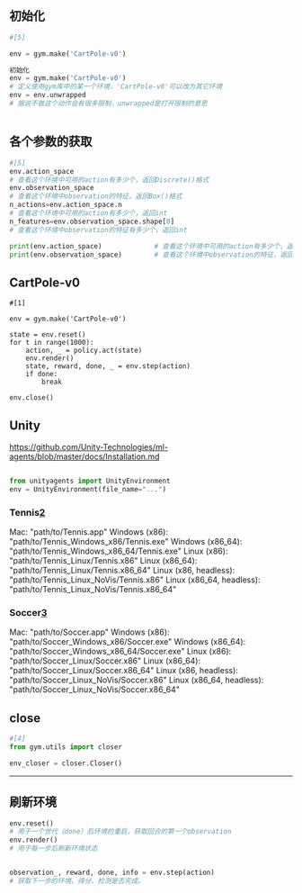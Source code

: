 

<!--
 * @version:
 * @Author:  StevenJokess https://github.com/StevenJokess
 * @Date: 2020-12-08 17:39:22
 * @LastEditors:  StevenJokess https://github.com/StevenJokess
 * @LastEditTime: 2020-12-19 19:27:05
 * @Description:
 * @TODO::
 * @Reference:https://gym.openai.com/docs/
-->

## 初始化

```py
#[5]

env = gym.make('CartPole-v0')

初始化
env = gym.make('CartPole-v0')
# 定义使用gym库中的某一个环境，'CartPole-v0'可以改为其它环境
env = env.unwrapped
# 据说不做这个动作会有很多限制，unwrapped是打开限制的意思



```

## 各个参数的获取

```py
#[5]
env.action_space
# 查看这个环境中可用的action有多少个，返回Discrete()格式
env.observation_space
# 查看这个环境中observation的特征，返回Box()格式
n_actions=env.action_space.n
# 查看这个环境中可用的action有多少个，返回int
n_features=env.observation_space.shape[0]
# 查看这个环境中observation的特征有多少个，返回int

print(env.action_space)             # 查看这个环境中可用的action有多少个，返回Discrete()格式
print(env.observation_space)        # 查看这个环境中observation的特征，返回Box()格式
```


## CartPole-v0
```
#[1]

env = gym.make('CartPole-v0')

state = env.reset()
for t in range(1000):
    action, _ = policy.act(state)
    env.render()
    state, reward, done, _ = env.step(action)
    if done:
        break

env.close()
```




## Unity

https://github.com/Unity-Technologies/ml-agents/blob/master/docs/Installation.md

```py

from unityagents import UnityEnvironment
env = UnityEnvironment(file_name="...")
```

### Tennis[2]


Mac: "path/to/Tennis.app"
Windows (x86): "path/to/Tennis_Windows_x86/Tennis.exe"
Windows (x86_64): "path/to/Tennis_Windows_x86_64/Tennis.exe"
Linux (x86): "path/to/Tennis_Linux/Tennis.x86"
Linux (x86_64): "path/to/Tennis_Linux/Tennis.x86_64"
Linux (x86, headless): "path/to/Tennis_Linux_NoVis/Tennis.x86"
Linux (x86_64, headless): "path/to/Tennis_Linux_NoVis/Tennis.x86_64"

### Soccer[3]


Mac: "path/to/Soccer.app"
Windows (x86): "path/to/Soccer_Windows_x86/Soccer.exe"
Windows (x86_64): "path/to/Soccer_Windows_x86_64/Soccer.exe"
Linux (x86): "path/to/Soccer_Linux/Soccer.x86"
Linux (x86_64): "path/to/Soccer_Linux/Soccer.x86_64"
Linux (x86, headless): "path/to/Soccer_Linux_NoVis/Soccer.x86"
Linux (x86_64, headless): "path/to/Soccer_Linux_NoVis/Soccer.x86_64"

## close

```py
#[4]
from gym.utils import closer

env_closer = closer.Closer()
```

---

## 刷新环境

```py
env.reset()
# 用于一个世代（done）后环境的重启，获取回合的第一个observation
env.render()
# 用于每一步后刷新环境状态


observation_, reward, done, info = env.step(action)
# 获取下一步的环境、得分、检测是否完成。
```


[1]: https://github.com/udacity/deep-reinforcement-learning/blob/master/reinforce/REINFORCE.ipynb
[2]: https://github.com/udacity/deep-reinforcement-learning/blob/master/p3_collab-compet/Tennis.ipynb
[3]: https://github.com/udacity/deep-reinforcement-learning/blob/master/p3_collab-compet/Soccer.ipynb
[4]: https://github.com/openai/gym/blob/master/gym/core.py
[5]: https://blog.csdn.net/weixin_44791964/article/details/96767972
